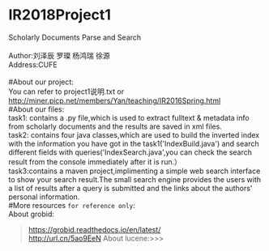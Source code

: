 # IR2018Project1
Scholarly Documents Parse and Search
<br/>
<br/>
Author:刘泽辰 罗璨 杨鸿瑞 徐源
<br/>
Address:CUFE
<br/>
<br/>
#About our project:
<br/>
You can refer to project1说明.txt or http://miner.picp.net/members/Yan/teaching/IR2016Spring.html
<br/>
#About our files:
<br/>
task1: contains a .py file,which is used to extract fulltext & metadata info from scholarly documents and the results are saved in xml files.
<br/>
task2: contains four java classes,which are used to build the inverted index with the information you have got in the task1('IndexBuild.java') and  search different fields with queries('IndexSearch.java',you can check the search result from the console immediately after it is run.）
<br/>
task3:contains a maven project,implimenting a simple web search interface to show your search result.The small search engine provides the users with a list of results after a query is submitted and the links about the authors' personal information.
<br/>
#More resources `for reference only`:
<br/>
About grobid:
<br/>
>https://grobid.readthedocs.io/en/latest/<br/>http://url.cn/5ao9EeN
About lucene:>>>
